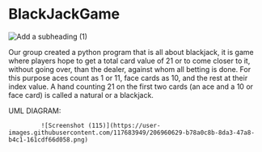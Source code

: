 # BlackJackGame
![Add a subheading (1)](https://user-images.githubusercontent.com/117683949/206949897-2c31316e-f55c-4852-b2f7-894ad7f1eb29.jpg)

Our group created a python program that is all about blackjack, it is game where players hope to get a total card value of 21 or to come closer to it, without going over, than the dealer, against whom all betting is done. For this purpose aces count as 1 or 11, face cards as 10, and the rest at their index value. A hand counting 21 on the first two cards (an ace and a 10 or face card) is called a natural or a blackjack.



UML DIAGRAM:

             ![Screenshot (115)](https://user-images.githubusercontent.com/117683949/206960629-b78a0c8b-8da3-47a8-b4c1-161cdf66d058.png)
